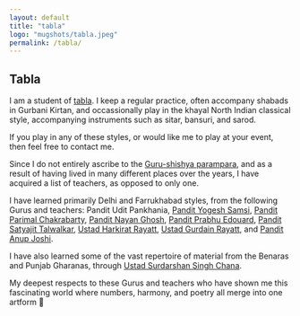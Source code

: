 ```yaml
---
layout: default
title: "tabla"
logo: "mugshots/tabla.jpeg"
permalink: /tabla/
---
```


## Tabla

I am a student of [tabla](https://en.wikipedia.org/wiki/Tabla). I keep a regular practice, often accompany shabads in Gurbani Kirtan, and occassionally play in the khayal North Indian classical style, accompanying instruments such as sitar, bansuri, and sarod.

If you play in any of these styles, or would like me to play at your event, then feel free to contact me.

Since I do not entirely ascribe to the [Guru-shishya parampara](https://en.wikipedia.org/wiki/Guru-shishya_tradition), and as a result of having lived in many different places over the years, I have acquired a list of teachers, as opposed to only one.

I have learned primarily Delhi and Farrukhabad styles, from the following Gurus and teachers: Pandit Udit Pankhania, [Pandit Yogesh Samsi](https://www.yogeshsamsi.com/), [Pandit Parimal Chakrabarty](https://www.parimalchakrabarty.com/), [Pandit Nayan Ghosh](https://www.nayanghosh.in/), [Pandit Prabhu Edouard](https://www.prabhuedouard.com/), [Pandit Satyajit Talwalkar](https://satyajittalwalkar.com/), [Ustad Harkirat Rayatt](https://chakardar.com/), [Ustad Gurdain Rayatt](https://gurdain.com/), and [Pandit Anup Joshi](https://www.facebook.com/TablaClass/).

I have also learned some of the vast repertoire of material from the Benaras and Punjab Gharanas, through [Ustad Surdarshan Singh Chana](https://www.festivaloftabla.com/team/surdarshan-chana).

My deepest respects to these Gurus and teachers who have shown me this fascinating world where numbers, harmony, and poetry all merge into one artform :pray: